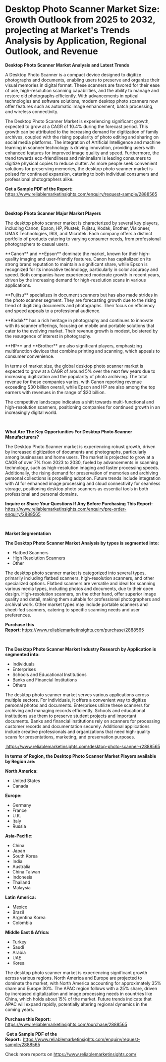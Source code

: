 <p><h1>Desktop Photo Scanner Market Size: Growth Outlook from 2025 to 2032, projecting at Market's Trends Analysis by Application, Regional Outlook, and Revenue</h1></p><p><strong>Desktop Photo Scanner Market Analysis and Latest Trends</strong></p>
<p><p>A Desktop Photo Scanner is a compact device designed to digitize photographs and documents, enabling users to preserve and organize their visual memories in digital format. These scanners are favored for their ease of use, high-resolution scanning capabilities, and the ability to manage and restore old photographs efficiently. With advancements in optical technologies and software solutions, modern desktop photo scanners now offer features such as automatic image enhancement, batch processing, and wireless connectivity.</p><p>The Desktop Photo Scanner Market is experiencing significant growth, expected to grow at a CAGR of 10.4% during the forecast period. This growth can be attributed to the increasing demand for digitization of family archives, coupled with the rising popularity of photo editing and sharing on social media platforms. The integration of Artificial Intelligence and machine learning in scanner technology is driving innovation, providing users with enhanced features for improved image quality and speed. Furthermore, the trend towards eco-friendliness and minimalism is leading consumers to digitize physical copies to reduce clutter. As more people seek convenient solutions for preserving memories, the desktop photo scanner market is poised for continued expansion, catering to both individual consumers and professional photographers alike.</p></p>
<p><strong>Get a Sample PDF of the Report:&nbsp;</strong> <a href="https://www.reliablemarketinsights.com/enquiry/request-sample/2888565?utm_campaign=2769&utm_medium=2&utm_source=Github&utm_content=ia&utm_term=14032025&utm_id=desktop-photo-scanner">https://www.reliablemarketinsights.com/enquiry/request-sample/2888565</a></p>
<p>&nbsp;</p>
<p><strong>Desktop Photo Scanner Major Market Players</strong></p>
<p><p>The desktop photo scanner market is characterized by several key players, including Canon, Epson, HP, Plustek, Fujitsu, Kodak, Brother, Visioneer, UMAX Technologies, IRIS, and Microtek. Each company offers a distinct portfolio of products catering to varying consumer needs, from professional photographers to casual users.</p><p>**Canon** and **Epson** dominate the market, known for their high-quality imaging and user-friendly features. Canon has capitalized on its strong brand reputation to maintain a significant share, while Epson is recognized for its innovative technology, particularly in color accuracy and speed. Both companies have experienced moderate growth in recent years, driven by the increasing demand for high-resolution scans in various applications.</p><p>**Fujitsu** specializes in document scanners but has also made strides in the photo scanner segment. They are forecasting growth due to the rising trend of digitizing documents and photographs. Their focus on efficiency and speed appeals to a professional audience.</p><p>**Kodak** has a rich heritage in photography and continues to innovate with its scanner offerings, focusing on mobile and portable solutions that cater to the evolving market. Their revenue growth is modest, bolstered by the resurgence of interest in photography.</p><p>**HP** and **Brother** are also significant players, emphasizing multifunction devices that combine printing and scanning, which appeals to consumer convenience.</p><p>In terms of market size, the global desktop photo scanner market is expected to grow at a CAGR of around 5% over the next few years due to increasing digitization and the popularity of photo archiving. The total revenue for these companies varies, with Canon reporting revenue exceeding $30 billion overall, while Epson and HP are also among the top earners with revenues in the range of $20 billion.</p><p>The competitive landscape indicates a shift towards multi-functional and high-resolution scanners, positioning companies for continued growth in an increasingly digital world.</p></p>
<p>&nbsp;</p>
<p><strong>What Are The Key Opportunities For Desktop Photo Scanner Manufacturers?</strong></p>
<p><p>The Desktop Photo Scanner market is experiencing robust growth, driven by increased digitization of documents and photographs, particularly among businesses and home users. The market is projected to grow at a CAGR of over 7% from 2023 to 2030, fueled by advancements in scanning technology, such as high-resolution imaging and faster processing speeds. Additionally, the rising demand for preservation of memories and archiving personal collections is propelling adoption. Future trends include integration with AI for enhanced image processing and cloud connectivity for seamless storage, positioning desktop photo scanners as essential tools in both professional and personal domains.</p></p>
<p><strong>Inquire or Share Your Questions If Any Before Purchasing This Report:</strong> <a href="https://www.reliablemarketinsights.com/enquiry/pre-order-enquiry/2888565?utm_campaign=2769&utm_medium=2&utm_source=Github&utm_content=ia&utm_term=14032025&utm_id=desktop-photo-scanner">https://www.reliablemarketinsights.com/enquiry/pre-order-enquiry/2888565</a></p>
<p>&nbsp;</p>
<p><strong>Market Segmentation</strong></p>
<p><strong>The Desktop Photo Scanner Market Analysis by types is segmented into:</strong></p>
<p><ul><li>Flatbed Scanners</li><li>High Resolution Scanners</li><li>Other</li></ul></p>
<p><p>The desktop photo scanner market is categorized into several types, primarily including flatbed scanners, high-resolution scanners, and other specialized options. Flatbed scanners are versatile and ideal for scanning various media types, including photos and documents, due to their open design. High-resolution scanners, on the other hand, offer superior image quality and detail, making them suitable for professional photographers and archival work. Other market types may include portable scanners and sheet-fed scanners, catering to specific scanning needs and user preferences.</p></p>
<p><strong>Purchase this Report:&nbsp;</strong><a href="https://www.reliablemarketinsights.com/purchase/2888565?utm_campaign=2769&utm_medium=2&utm_source=Github&utm_content=ia&utm_term=14032025&utm_id=desktop-photo-scanner">https://www.reliablemarketinsights.com/purchase/2888565</a></p>
<p>&nbsp;</p>
<p><strong>The Desktop Photo Scanner Market Industry Research by Application is segmented into:</strong></p>
<p><ul><li>Individuals</li><li>Enterprises</li><li>Schools and Educational Institutions</li><li>Banks and Financial Institutions</li><li>Others</li></ul></p>
<p><p>The desktop photo scanner market serves various applications across multiple sectors. For individuals, it offers a convenient way to digitize personal photos and documents. Enterprises utilize these scanners for archiving and managing records efficiently. Schools and educational institutions use them to preserve student projects and important documents. Banks and financial institutions rely on scanners for processing customer records and documentation securely. Additional applications include creative professionals and organizations that need high-quality scans for presentations, marketing, and preservation purposes.</p></p>
<p><a href="https://www.reliablemarketinsights.com/desktop-photo-scanner-r2888565?utm_campaign=2769&utm_medium=2&utm_source=Github&utm_content=ia&utm_term=14032025&utm_id=desktop-photo-scanner">&nbsp;https://www.reliablemarketinsights.com/desktop-photo-scanner-r2888565</a></p>
<p><strong>In terms of Region, the Desktop Photo Scanner Market Players available by Region are:</strong></p>
<p>
    <p> <strong> North America: </strong>
        <ul>
            <li>United States</li>
            <li>Canada</li>
        </ul>
        </p> 
    <p> <strong> Europe: </strong>
        <ul>
            <li>Germany</li>
            <li>France</li>
            <li>U.K.</li>
            <li>Italy</li>
            <li>Russia</li>
        </ul>
        </p> 
    <p> <strong> Asia-Pacific: </strong>
        <ul>
            <li>China</li>
            <li>Japan</li>
            <li>South Korea</li>
            <li>India</li>
            <li>Australia</li>
            <li>China Taiwan</li>
            <li>Indonesia</li>
            <li>Thailand</li>
            <li>Malaysia</li>
        </ul>
        </p> 
    <p> <strong> Latin America: </strong>
        <ul>
            <li>Mexico</li>
            <li>Brazil</li>
            <li>Argentina Korea</li>
            <li>Colombia</li>
        </ul>
        </p> 
    <p> <strong> Middle East & Africa: </strong>
        <ul>
            <li>Turkey</li>
            <li>Saudi</li>
            <li>Arabia</li>
            <li>UAE</li>
            <li>Korea</li>
        </ul>
    </p>
    </p>
<p><p>The desktop photo scanner market is experiencing significant growth across various regions. North America and Europe are projected to dominate the market, with North America accounting for approximately 35% share and Europe 30%. The APAC region follows with a 25% share, driven by increased digitalization and image processing needs in countries like China, which holds about 15% of the market. Future trends indicate that APAC will expand rapidly, potentially altering regional dynamics in the coming years.</p></p>
<p><strong>Purchase this Report: </strong><a href="https://www.reliablemarketinsights.com/purchase/2888565?utm_campaign=2769&utm_medium=2&utm_source=Github&utm_content=ia&utm_term=14032025&utm_id=desktop-photo-scanner">https://www.reliablemarketinsights.com/purchase/2888565</a></p>
<p>&nbsp;<strong>Get a Sample PDF of the Report:&nbsp;&nbsp;</strong><a href="https://www.reliablemarketinsights.com/enquiry/request-sample/2888565?utm_campaign=2769&utm_medium=2&utm_source=Github&utm_content=ia&utm_term=14032025&utm_id=desktop-photo-scanner">https://www.reliablemarketinsights.com/enquiry/request-sample/2888565</a></p>
<p><strong></strong></p>
<p>Check more reports on <a href="https://www.reliablemarketinsights.com/?utm_campaign=2769&utm_medium=2&utm_source=Github&utm_content=ia&utm_term=14032025&utm_id=desktop-photo-scanner">https://www.reliablemarketinsights.com/</a></p>